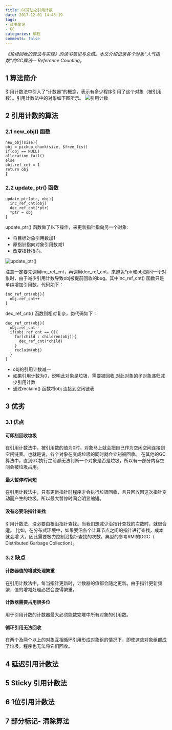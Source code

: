 ```yaml
---
title: GC算法之引用计数
date: 2017-12-01 14:48:19
tags:
- 读书笔记
- GC
categories: 编程
comments: false
---
```

*《垃圾回收的算法与实现》的读书笔记与总结。本文介绍记录各个对象“人气指数”的GC算法— Reference Counting。*
<!--more-->
## 1 算法简介
引用计数法中引入了“计数器”的概念，表示有多少程序引用了这个对象（被引用数）。引用计数法中的对象如下图所示。
![引用计数](http://ovor60v7j.bkt.clouddn.com/blog/GC%E4%B9%8B%E5%BC%95%E7%94%A8%E8%AE%A1%E6%95%B0/%E5%BC%95%E7%94%A8%E8%AE%A1%E6%95%B0.png)


## 2 引用计数的算法
### 2.1 new_obj() 函数

```
new_obj(size){obj = pickup_chunk(size, $free_list)if(obj == NULL)allocation_fail()elseobj.ref_cnt = 1return obj}
```

### 2.2 update_ptr() 函数

```
update_ptr(ptr, obj){  inc_ref_cnt(obj)  dec_ref_cnt(*ptr)  *ptr = obj}
```
update_ptr() 函数做了以下操作，来更新指针指向另一个对象:

* 将目标对象引用数加1
* 原指针指向对象引用数减1
* 改变指针指向。

![update_ptr()](http://ovor60v7j.bkt.clouddn.com/blog/GC%E4%B9%8B%E5%BC%95%E7%94%A8%E8%AE%A1%E6%95%B0/update_ptr%E6%89%A7%E8%A1%8C%E6%83%85%E5%86%B5.png)


注意一定要先调用inc_ref_cnt，再调用dec_ref_cnt，来避免*ptr和obj是同一个对象时，由于减少引用计数导致obj被提前回收的bug。其中inc_ref_cnt() 函数只是单纯增加引用数，代码如下：

```
inc_ref_cnt(obj){  obj.ref_cnt++}
```

dec_ref_cnt() 函数则相对复杂，伪代码如下：

```
dec_ref_cnt(obj){  obj.ref_cnt--  if(obj.ref_cnt == 0){	for(child : children(obj)){	  dec_ref_cnt(*child)
	}	reclaim(obj)  }}
```

* obj的引用计数减一
* 如果引用计数为0，说明此对象是垃圾，需要被回收,对此对象的子对象递归减少引用计数
* 通过reclaim() 函数将obj 连接到空闲链表

## 3 优劣
###  3.1 优点

#### 可即刻回收垃圾
在引用计数法中，被引用数的值为0时，对象马上就会把自己作为空闲空间连接到空闲链表。也就是说，各个对象在变成垃圾的同时就会立刻被回收。
在其他的GC算法中，直到GC执行之前都无法判断一个对象是否是垃圾，所以有一部分内存空间会被垃圾占用。
#### 最大暂停时间短
在引用计数法中，只有更新指针时程序才会执行垃圾回收，且只回收因这次指针变动而产生的垃圾。所以最大暂停时间会明显缩短。
#### 没有必要沿指针查找
引用计数法，没必要由根沿指针查找。当我们想减少沿指针查找的次数时，就很合适。
比如，在分布式环境中，如果要沿各个计算节点之间的指针进行查找，成本就会增大，因此需要极力控制沿指针查找的次数。典型的参考RMI的DGC（ Distributed Garbage Collection）。
### 3.2 缺点
#### 计数器值的增减处理繁重
在引用计数法中，每当指针更新时，计数器的值都会随之更新。由于指针更新频繁，值的增减处理必然会变得繁重。
#### 计数器需要占用很多位
用于引用计数的计数器最大必须能数完堆中所有对象的引用数。
#### 循环引用无法回收
在两个及两个以上的对象互相循环引用形成对象组的情况下，即使这些对象组都成了垃圾，程序也无法将它们回收。

## 4 延迟引用计数法
## 5 Sticky 引用计数法
## 6 1位引用计数法
## 7 部分标记- 清除算法




